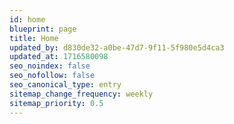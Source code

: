 ```yaml
---
id: home
blueprint: page
title: Home
updated_by: d830de32-a0be-47d7-9f11-5f980e5d4ca3
updated_at: 1716580098
seo_noindex: false
seo_nofollow: false
seo_canonical_type: entry
sitemap_change_frequency: weekly
sitemap_priority: 0.5
---
```

